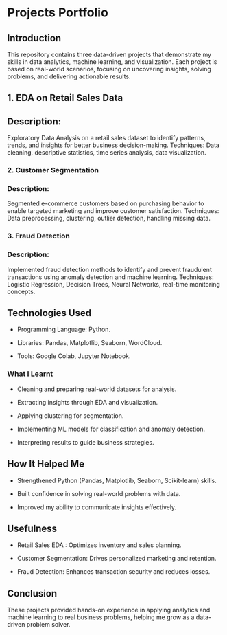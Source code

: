 # Projects Portfolio

## Introduction

This repository contains three data-driven projects that demonstrate my skills in data analytics, machine learning, and visualization. Each project is based on real-world scenarios, focusing on uncovering insights, solving problems, and delivering actionable results.

## 1. EDA on Retail Sales Data

## Description:

Exploratory Data Analysis on a retail sales dataset to identify patterns, trends, and insights for better business decision-making.
Techniques: Data cleaning, descriptive statistics, time series analysis, data visualization.

### 2. Customer Segmentation

### Description:

Segmented e-commerce customers based on purchasing behavior to enable targeted marketing and improve customer satisfaction.
Techniques: Data preprocessing, clustering, outlier detection, handling missing data.

### 3. Fraud Detection

### Description:

Implemented fraud detection methods to identify and prevent fraudulent transactions using anomaly detection and machine learning.
Techniques: Logistic Regression, Decision Trees, Neural Networks, real-time monitoring concepts.

## Technologies Used
* Programming Language: Python.

* Libraries: Pandas, Matplotlib, Seaborn, WordCloud.

* Tools: Google Colab, Jupyter Notebook.

### What I Learnt

* Cleaning and preparing real-world datasets for analysis.

* Extracting insights through EDA and visualization.

* Applying clustering for segmentation.

* Implementing ML models for classification and anomaly detection.

* Interpreting results to guide business strategies.

## How It Helped Me

* Strengthened Python (Pandas, Matplotlib, Seaborn, Scikit-learn) skills.

* Built confidence in solving real-world problems with data.

* Improved my ability to communicate insights effectively.

## Usefulness

* Retail Sales EDA : Optimizes inventory and sales planning.

* Customer Segmentation: Drives personalized marketing and retention.

* Fraud Detection: Enhances transaction security and reduces losses.

## Conclusion

These projects provided hands-on experience in applying analytics and machine learning to real business problems, helping me grow as a data-driven problem solver.
